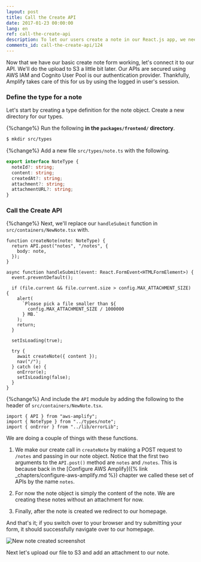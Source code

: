 ```yaml
---
layout: post
title: Call the Create API
date: 2017-01-23 00:00:00
lang: en
ref: call-the-create-api
description: To let our users create a note in our React.js app, we need to connect our form to our serverless API backend. We are going to use AWS Amplify's API module for this.
comments_id: call-the-create-api/124
---
```


Now that we have our basic create note form working, let's connect it to our API. We'll do the upload to S3 a little bit later. Our APIs are secured using AWS IAM and Cognito User Pool is our authentication provider. Thankfully, Amplify takes care of this for us by using the logged in user's session.

### Define the type for a note

Let's start by creating a type definition for the note object. Create a new directory for our types.

{%change%} Run the following **in the `packages/frontend/` directory**.

```bash
$ mkdir src/types
```

{%change%} Add a new file `src/types/note.ts` with the following.

```typescript
export interface NoteType {
  noteId?: string;
  content: string;
  createdAt?: string;
  attachment?: string;
  attachmentURL?: string;
}
```

### Call the Create API

{%change%} Next, we'll replace our `handleSubmit` function in `src/containers/NewNote.tsx` with.

```tsx
function createNote(note: NoteType) {
  return API.post("notes", "/notes", {
    body: note,
  });
}

async function handleSubmit(event: React.FormEvent<HTMLFormElement>) {
  event.preventDefault();

  if (file.current && file.current.size > config.MAX_ATTACHMENT_SIZE) {
    alert(
      `Please pick a file smaller than ${
        config.MAX_ATTACHMENT_SIZE / 1000000
      } MB.`
    );
    return;
  }

  setIsLoading(true);

  try {
    await createNote({ content });
    nav("/");
  } catch (e) {
    onError(e);
    setIsLoading(false);
  }
}
```

{%change%} And include the `API` module by adding the following to the header of `src/containers/NewNote.tsx`.

```tsx
import { API } from "aws-amplify";
import { NoteType } from "../types/note";
import { onError } from "../lib/errorLib";
```

We are doing a couple of things with these functions.

1. We make our create call in `createNote` by making a POST request to `/notes` and passing in our note object. Notice that the first two arguments to the `API.post()` method are `notes` and `/notes`. This is because back in the [Configure AWS Amplify]({% link _chapters/configure-aws-amplify.md %}) chapter we called these set of APIs by the name `notes`.

2. For now the note object is simply the content of the note. We are creating these notes without an attachment for now.

3. Finally, after the note is created we redirect to our homepage.

And that's it; if you switch over to your browser and try submitting your form, it should successfully navigate over to our homepage.

![New note created screenshot](/assets/new-note-created.png)

Next let's upload our file to S3 and add an attachment to our note.
